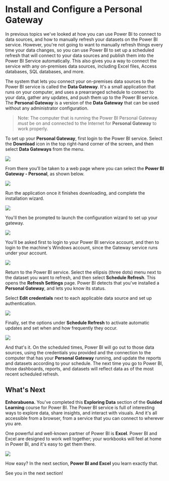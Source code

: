 <properties
   pageTitle="Install and configure a Personal Gateway"
   description="Use a Personal Gateway to automatically update on-premises data"
   services="powerbi"
   documentationCenter=""
   authors="davidiseminger"
   manager="mblythe"
   backup=""
   editor=""
   tags=""
   qualityFocus="no"
   qualityDate=""
   featuredVideoId="UwSaTCke5MU"
   featuredVideoThumb=""
   courseDuration="11m"/>

<tags
   ms.service="powerbi"
   ms.devlang="NA"
   ms.topic="get-started-article"
   ms.tgt_pltfrm="NA"
   ms.workload="powerbi"
   ms.date="09/29/2016"
   ms.author="davidi"/>

# Install and Configure a Personal Gateway

In previous topics we've looked at how you can use Power BI to connect to data sources, and how to manually refresh your datasets on the Power BI service. However, you're not going to want to manually refresh things every time your data changes, so you can use Power BI to set up a scheduled refresh that will connect to your data sources and publish them into the Power BI Service automatically. This also gives you a way to connect the service with any on-premises data sources, including Excel files, Access databases, SQL databases, and more.

The system that lets you connect your on-premises data sources to the Power BI service is called the <bpt id="p1">**</bpt>Data Gateway<ept id="p1">**</ept>. It's a small application that runs on your computer, and uses a prearranged schedule to connect to your data, gather any updates, and push them up to the Power BI service. The <bpt id="p1">**</bpt>Personal Gateway<ept id="p1">**</ept> is a version of the <bpt id="p2">**</bpt>Data Gateway<ept id="p2">**</ept> that can be used without any administrator configuration.

> Note: The computer  that is running the Power BI Personal Gateway <bpt id="p1">*</bpt>must<ept id="p1">*</ept> be on and connected to the Internet for <bpt id="p2">**</bpt>Personal Gateway<ept id="p2">**</ept> to work properly.

To set up your <bpt id="p1">**</bpt>Personal Gateway<ept id="p1">**</ept>, first login to the Power BI service. Select the <bpt id="p1">**</bpt>Download<ept id="p1">**</ept> icon in the top right-hand corner of the screen, and then select <bpt id="p2">**</bpt>Data Gateways<ept id="p2">**</ept> from the menu.

![](media/powerbi-learning-4-6-install-configure-personal-gateway/4-6_1b.png)

From there you'll be taken to a web page where you can select the <bpt id="p1">**</bpt>Power BI Gateway - Personal<ept id="p1">**</ept>, as shown below.

![](media/powerbi-learning-4-6-install-configure-personal-gateway/4-6_2b.png)

Run the application once it finishes downloading, and complete the installation wizard.

![](media/powerbi-learning-4-6-install-configure-personal-gateway/4-6_3a.png)

You'll then be prompted to launch the configuration wizard to set up your gateway.

![](media/powerbi-learning-4-6-install-configure-personal-gateway/4-6_3b.png)

You'll be asked first to login to your Power BI service account, and then to login to the machine's Windows account, since the Gateway service runs under your account.

![](media/powerbi-learning-4-6-install-configure-personal-gateway/4-6_3c.png)

Return to the Power BI service. Select the ellipsis (three dots) menu next to the dataset you want to refresh, and then select <bpt id="p1">**</bpt>Schedule Refresh<ept id="p1">**</ept>. This opens the <bpt id="p1">**</bpt>Refresh Settings<ept id="p1">**</ept> page. Power BI detects that you've installed a <bpt id="p1">**</bpt>Personal Gateway<ept id="p1">**</ept>, and lets you know its status.

Select <bpt id="p1">**</bpt>Edit credentials<ept id="p1">**</ept> next to each applicable data source and set up authentication.

![](media/powerbi-learning-4-6-install-configure-personal-gateway/4-6_6.png)

Finally, set the options under <bpt id="p1">**</bpt>Schedule Refresh<ept id="p1">**</ept> to activate automatic updates and set when and how frequently they occur.

![](media/powerbi-learning-4-6-install-configure-personal-gateway/4-6_7.png)

And that's it. On the scheduled times, Power BI will go out to those data sources, using the credentials you provided and the connection to the computer that has your <bpt id="p1">**</bpt>Personal Gateway<ept id="p1">**</ept> running, and update the reports and datasets according to your schedule. The next time you go to Power BI, those dashboards, reports, and datasets will reflect data as of the most recent scheduled refresh.

## What's Next

**Enhorabuena.** You've completed this <bpt id="p1">**</bpt>Exploring Data<ept id="p1">**</ept> section of the <bpt id="p2">**</bpt>Guided Learning<ept id="p2">**</ept> course for Power BI. The Power BI service is full of interesting ways to explore data, share insights, and interact with visuals. And it's all accessible from a browser, from a service that you can connect to wherever you are.

One powerful and well-known partner of Power BI is <bpt id="p1">**</bpt>Excel<ept id="p1">**</ept>. Power BI and Excel are designed to work well together; your workbooks will feel at home in Power BI, and it's easy to get them there.

![](media/powerbi-learning-5-1-intro-excel-data/5-1_1.png)

How easy? In the next section, <bpt id="p1">**</bpt>Power BI and Excel<ept id="p1">**</ept> you learn exactly that.

See you in the next section!
